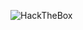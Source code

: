 ![HackTheBox](https://github.com/warlocksmurf/HTB-writeups/assets/121353711/94b0ebf5-7738-4598-bd05-ff3355908943)
